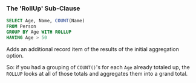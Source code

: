 

### The 'RollUp' Sub-Clause

```sql
SELECT Age, Name, COUNT(Name)
FROM Person 
GROUP BY Age WITH ROLLUP
HAVING Age > 50
```

Adds an additional record item of the results of the initial aggregation option.

So: if you had a grouping of `COUNT()`'s for each `Age` already totaled up, the `ROLLUP` looks at all of those totals and aggregates them into a grand total.

